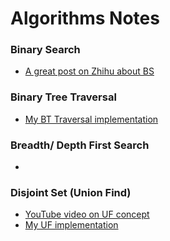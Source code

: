 # Algorithms Notes

### Binary Search

- [A great post on Zhihu about BS](https://zhuanlan.zhihu.com/p/79553968)

### Binary Tree Traversal

- [My BT Traversal implementation](https://github.com/RickyWang1020/CSDSNotes/tree/master/Java/Algorithms/binary_tree)

### Breadth/ Depth First Search

- 

### Disjoint Set (Union Find)

- [YouTube video on UF concept](https://www.youtube.com/watch?v=wU6udHRIkcc&list=LL&index=1)
- [My UF implementation](https://github.com/RickyWang1020/CSDSNotes/tree/master/Java/Algorithms/disjoint_set)
